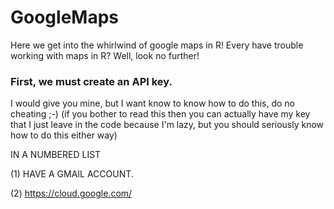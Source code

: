 # GoogleMaps
Here we get into the whirlwind of google maps in R! Every have trouble working with maps in R? Well, look no further! 


### First, we must create an API key. ###

I would give you mine, but I want know to know how to do this, do no cheating ;-) (if you bother to read this then you can actually have my key that I just leave in the code because I'm lazy, but you should seriously know how to do this either way)

IN A NUMBERED LIST

(1) HAVE A GMAIL ACCOUNT. 

(2) https://cloud.google.com/



